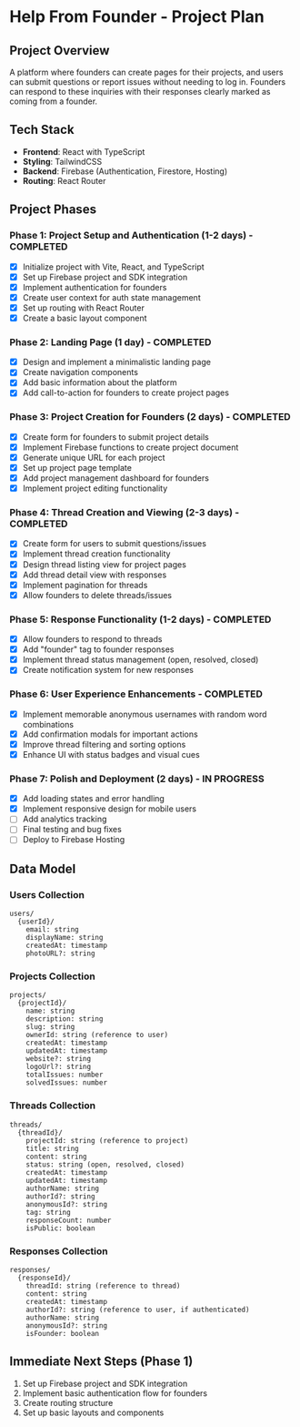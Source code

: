 # Help From Founder - Project Plan

## Project Overview
A platform where founders can create pages for their projects, and users can submit questions or report issues without needing to log in. Founders can respond to these inquiries with their responses clearly marked as coming from a founder.

## Tech Stack
- **Frontend**: React with TypeScript
- **Styling**: TailwindCSS
- **Backend**: Firebase (Authentication, Firestore, Hosting)
- **Routing**: React Router

## Project Phases

### Phase 1: Project Setup and Authentication (1-2 days) - COMPLETED
- [x] Initialize project with Vite, React, and TypeScript
- [x] Set up Firebase project and SDK integration
- [x] Implement authentication for founders
- [x] Create user context for auth state management
- [x] Set up routing with React Router
- [x] Create a basic layout component

### Phase 2: Landing Page (1 day) - COMPLETED
- [x] Design and implement a minimalistic landing page
- [x] Create navigation components
- [x] Add basic information about the platform
- [x] Add call-to-action for founders to create project pages

### Phase 3: Project Creation for Founders (2 days) - COMPLETED
- [x] Create form for founders to submit project details
- [x] Implement Firebase functions to create project document
- [x] Generate unique URL for each project
- [x] Set up project page template
- [x] Add project management dashboard for founders
- [x] Implement project editing functionality

### Phase 4: Thread Creation and Viewing (2-3 days) - COMPLETED
- [x] Create form for users to submit questions/issues
- [x] Implement thread creation functionality
- [x] Design thread listing view for project pages
- [x] Add thread detail view with responses
- [x] Implement pagination for threads
- [x] Allow founders to delete threads/issues

### Phase 5: Response Functionality (1-2 days) - COMPLETED
- [x] Allow founders to respond to threads
- [x] Add "founder" tag to founder responses
- [x] Implement thread status management (open, resolved, closed)
- [x] Create notification system for new responses

### Phase 6: User Experience Enhancements - COMPLETED
- [x] Implement memorable anonymous usernames with random word combinations
- [x] Add confirmation modals for important actions
- [x] Improve thread filtering and sorting options
- [x] Enhance UI with status badges and visual cues

### Phase 7: Polish and Deployment (2 days) - IN PROGRESS
- [x] Add loading states and error handling
- [x] Implement responsive design for mobile users
- [ ] Add analytics tracking
- [ ] Final testing and bug fixes
- [ ] Deploy to Firebase Hosting

## Data Model

### Users Collection
```
users/
  {userId}/
    email: string
    displayName: string
    createdAt: timestamp
    photoURL?: string
```

### Projects Collection
```
projects/
  {projectId}/
    name: string
    description: string
    slug: string
    ownerId: string (reference to user)
    createdAt: timestamp
    updatedAt: timestamp
    website?: string
    logoUrl?: string
    totalIssues: number
    solvedIssues: number
```

### Threads Collection
```
threads/
  {threadId}/
    projectId: string (reference to project)
    title: string
    content: string
    status: string (open, resolved, closed)
    createdAt: timestamp
    updatedAt: timestamp
    authorName: string
    authorId?: string
    anonymousId?: string
    tag: string
    responseCount: number
    isPublic: boolean
```

### Responses Collection
```
responses/
  {responseId}/
    threadId: string (reference to thread)
    content: string
    createdAt: timestamp
    authorId?: string (reference to user, if authenticated)
    authorName: string
    anonymousId?: string
    isFounder: boolean
```

## Immediate Next Steps (Phase 1)
1. Set up Firebase project and SDK integration
2. Implement basic authentication flow for founders
3. Create routing structure
4. Set up basic layouts and components 